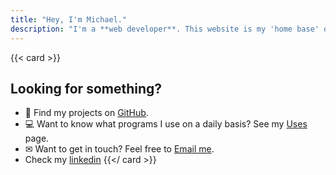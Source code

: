 ```yaml
---
title: "Hey, I'm Michael."
description: "I'm a **web developer**. This website is my 'home base' on the internet, where I share my thoughts on Linux, programming, technology, websites, and the books I'm currently reading."
---
```


{{< card >}}
## Looking for something?

- 📜 Find my projects on [GitHub](https://github.com/MichaelWilliams289/Baiuka).
- 💻 Want to know what programs I use on a daily basis? See my [Uses](/uses) page.
- ✉ Want to get in touch? Feel free to [Email me](/contact).
- Check my [linkedin](https://www.linkedin.com/in/michael-williams-296251281/)
{{</ card >}}
